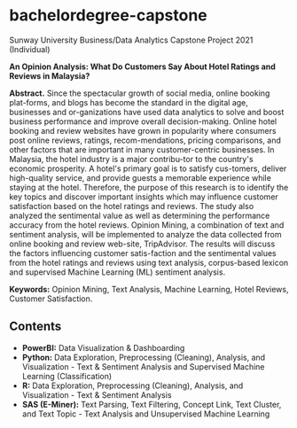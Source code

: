 # bachelordegree-capstone

Sunway University Business/Data Analytics Capstone Project 2021 (Individual)

**An Opinion Analysis: What Do Customers Say About Hotel Ratings and Reviews in Malaysia?**

**Abstract.** Since the spectacular growth of social media, online booking plat-forms, and blogs has become the standard in the digital age, businesses and or-ganizations have used data analytics to solve and boost business performance and improve overall decision-making. Online hotel booking and review websites have grown in popularity where consumers post online reviews, ratings, recom-mendations, pricing comparisons, and other factors that are important in many customer-centric businesses. In Malaysia, the hotel industry is a major contribu-tor to the country's economic prosperity. A hotel's primary goal is to satisfy cus-tomers, deliver high-quality service, and provide guests a memorable experience while staying at the hotel. Therefore, the purpose of this research is to identify the key topics and discover important insights which may influence customer satisfaction based on the hotel ratings and reviews. The study also analyzed the sentimental value as well as determining the performance accuracy from the hotel reviews. Opinion Mining, a combination of text and sentiment analysis, will be implemented to analyze the data collected from online booking and review web-site, TripAdvisor. The results will discuss the factors influencing customer satis-faction and the sentimental values from the hotel ratings and reviews using text analysis, corpus-based lexicon and supervised Machine Learning (ML) sentiment analysis.

**Keywords:** Opinion Mining, Text Analysis, Machine Learning, Hotel Reviews, Customer Satisfaction.
  

## Contents

- **PowerBI:** Data Visualization & Dashboarding 
- **Python:** Data Exploration, Preprocessing (Cleaning), Analysis, and Visualization - Text & Sentiment Analysis and Supervised Machine Learning (Classification)
- **R:** Data Exploration, Preprocessing (Cleaning), Analysis, and Visualization - Text & Sentiment Analysis
- **SAS (E-Miner):** Text Parsing, Text Filtering, Concept Link, Text Cluster, and Text Topic - Text Analysis and Unsupervised Machine Learning 






